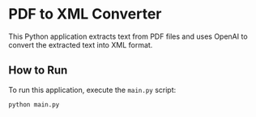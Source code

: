 # PDF to XML Converter

This Python application extracts text from PDF files and uses OpenAI to convert the extracted text into XML format.

## How to Run

To run this application, execute the `main.py` script:

```bash
python main.py